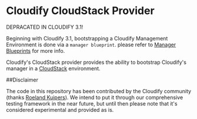 Cloudify CloudStack Provider
============================

DEPRACATED IN CLOUDIFY 3.1!

Beginning with Cloudify 3.1, bootstrapping a Cloudify Management Environment is done via a `manager blueprint`.
please refer to [Manager Blueprints](http://getcloudify.org/guide/3.1/installation-bootstrapping.html#manager-blueprints) for more info.


Cloudify's CloudStack provider provides the ability to bootstrap Cloudify's manager in a  [CloudStack](http://cloudstack.apache.org/) environment.

##Disclaimer

The code in this repository has been contributed by the Cloudify community (thanks [Roeland Kuipers](https://github.com/boul)). We intend to put it through our comprehensive testing framework in the near future, but until then please note that it's considered experimental and provided as is.